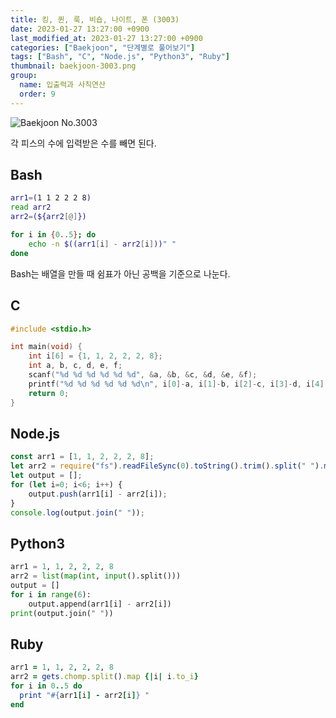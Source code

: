 ```yaml
---
title: 킹, 퀸, 룩, 비숍, 나이트, 폰 (3003)
date: 2023-01-27 13:27:00 +0900
last_modified_at: 2023-01-27 13:27:00 +0900
categories: ["Baekjoon", "단계별로 풀어보기"]
tags: ["Bash", "C", "Node.js", "Python3", "Ruby"]
thumbnail: baekjoon-3003.png
group:
  name: 입출력과 사칙연산
  order: 9
---
```


![Baekjoon No.3003](baekjoon-3003.png)

각 피스의 수에 입력받은 수를 빼면 된다.

## Bash
```bash
arr1=(1 1 2 2 2 8)
read arr2
arr2=(${arr2[@]})

for i in {0..5}; do
	echo -n $((arr1[i] - arr2[i]))" "
done
```
Bash는 배열을 만들 때 쉼표가 아닌 공백을 기준으로 나눈다.

## C
```c
#include <stdio.h>

int main(void) {
	int i[6] = {1, 1, 2, 2, 2, 8};
	int a, b, c, d, e, f;
	scanf("%d %d %d %d %d %d", &a, &b, &c, &d, &e, &f);
	printf("%d %d %d %d %d %d\n", i[0]-a, i[1]-b, i[2]-c, i[3]-d, i[4]-e, i[5]-f);
	return 0;
}
```

## Node.js
```javascript
const arr1 = [1, 1, 2, 2, 2, 8];
let arr2 = require("fs").readFileSync(0).toString().trim().split(" ").map(Number);
let output = [];
for (let i=0; i<6; i++) {
	output.push(arr1[i] - arr2[i]);
}
console.log(output.join(" "));
```

## Python3
```python
arr1 = 1, 1, 2, 2, 2, 8
arr2 = list(map(int, input().split()))
output = []
for i in range(6):
    output.append(arr1[i] - arr2[i])
print(output.join(" "))
```

## Ruby
```ruby
arr1 = 1, 1, 2, 2, 2, 8
arr2 = gets.chomp.split().map {|i| i.to_i}
for i in 0..5 do
  print "#{arr1[i] - arr2[i]} "
end
```
